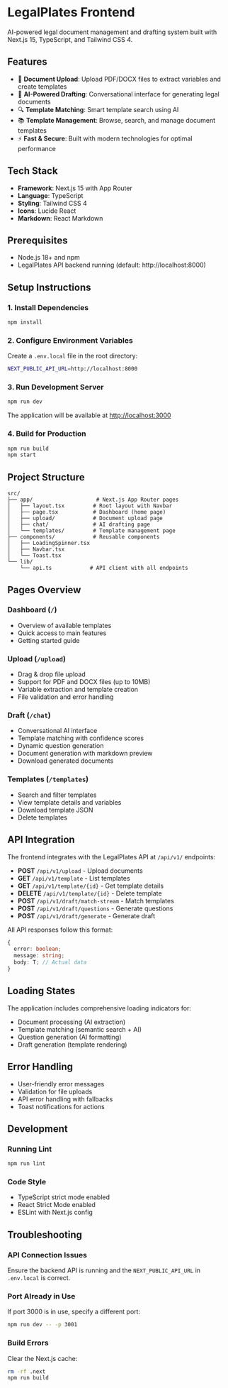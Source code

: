 # LegalPlates Frontend

AI-powered legal document management and drafting system built with Next.js 15, TypeScript, and Tailwind CSS 4.

## Features

- 📄 **Document Upload**: Upload PDF/DOCX files to extract variables and create templates
- 💬 **AI-Powered Drafting**: Conversational interface for generating legal documents
- 🔍 **Template Matching**: Smart template search using AI
- 📚 **Template Management**: Browse, search, and manage document templates
- ⚡ **Fast & Secure**: Built with modern technologies for optimal performance

## Tech Stack

- **Framework**: Next.js 15 with App Router
- **Language**: TypeScript
- **Styling**: Tailwind CSS 4
- **Icons**: Lucide React
- **Markdown**: React Markdown

## Prerequisites

- Node.js 18+ and npm
- LegalPlates API backend running (default: http://localhost:8000)

## Setup Instructions

### 1. Install Dependencies

```bash
npm install
```

### 2. Configure Environment Variables

Create a `.env.local` file in the root directory:

```bash
NEXT_PUBLIC_API_URL=http://localhost:8000
```

### 3. Run Development Server

```bash
npm run dev
```

The application will be available at [http://localhost:3000](http://localhost:3000)

### 4. Build for Production

```bash
npm run build
npm start
```

## Project Structure

```
src/
├── app/                    # Next.js App Router pages
│   ├── layout.tsx         # Root layout with Navbar
│   ├── page.tsx           # Dashboard (home page)
│   ├── upload/            # Document upload page
│   ├── chat/              # AI drafting page
│   └── templates/         # Template management page
├── components/            # Reusable components
│   ├── LoadingSpinner.tsx
│   ├── Navbar.tsx
│   └── Toast.tsx
└── lib/
    └── api.ts            # API client with all endpoints
```

## Pages Overview

### Dashboard (`/`)
- Overview of available templates
- Quick access to main features
- Getting started guide

### Upload (`/upload`)
- Drag & drop file upload
- Support for PDF and DOCX files (up to 10MB)
- Variable extraction and template creation
- File validation and error handling

### Draft (`/chat`)
- Conversational AI interface
- Template matching with confidence scores
- Dynamic question generation
- Document generation with markdown preview
- Download generated documents

### Templates (`/templates`)
- Search and filter templates
- View template details and variables
- Download template JSON
- Delete templates

## API Integration

The frontend integrates with the LegalPlates API at `/api/v1/` endpoints:

- **POST** `/api/v1/upload` - Upload documents
- **GET** `/api/v1/template` - List templates
- **GET** `/api/v1/template/{id}` - Get template details
- **DELETE** `/api/v1/template/{id}` - Delete template
- **POST** `/api/v1/draft/match-stream` - Match templates
- **POST** `/api/v1/draft/questions` - Generate questions
- **POST** `/api/v1/draft/generate` - Generate draft

All API responses follow this format:
```typescript
{
  error: boolean;
  message: string;
  body: T; // Actual data
}
```

## Loading States

The application includes comprehensive loading indicators for:
- Document processing (AI extraction)
- Template matching (semantic search + AI)
- Question generation (AI formatting)
- Draft generation (template rendering)

## Error Handling

- User-friendly error messages
- Validation for file uploads
- API error handling with fallbacks
- Toast notifications for actions

## Development

### Running Lint

```bash
npm run lint
```

### Code Style

- TypeScript strict mode enabled
- React Strict Mode enabled
- ESLint with Next.js config

## Troubleshooting

### API Connection Issues

Ensure the backend API is running and the `NEXT_PUBLIC_API_URL` in `.env.local` is correct.

### Port Already in Use

If port 3000 is in use, specify a different port:
```bash
npm run dev -- -p 3001
```

### Build Errors

Clear the Next.js cache:
```bash
rm -rf .next
npm run build
```
